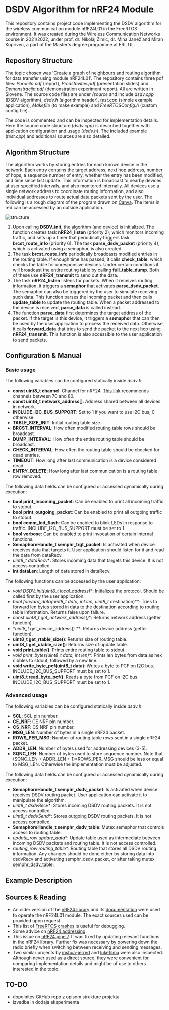 # DSDV Algorithm for nRF24 Module

This repository contains project code implementing the DSDV algorithm for the wireless communication module nRF24L01 in the FreeRTOS environment. It was created during the Wireless Communication Networks course in 2021/2022, under prof. dr. Nikolaj Zimic, dr. Miha Janež and Miran Koprivec, a part of the Master's degree programme at FRI, UL.

## Repository Structure

The topic chosen was 'Create a graph of neighbours and routing algorithm for data transfer using module nRF24L01'. The repository contains three pdf files: *Porocilo.pdf* (report), *Predstavitev.pdf* (presentation slides) and *Demonstracija.pdf* (demonstration experiment report). All are written in Slovene. The source code files are under */source* and include *dsdv.cpp* (DSDV algorithm), *dsdv.h* (algorithm header), *test.cpp* (simple example application), *Makefile* (to make example) and *FreeRTOSConfig.h* (custom config file).

The code is commented and can be inspected for implementation details. Here the source code structure (*dsdv.cpp*) is described together with application configuration and usage (*dsdv.h*). The included example (*test.cpp*) and additional sources are also detailed.

## Algorithm Structure

The algorithm works by storing entries for each known device in the network. Each entry contains the target address, next hop address, number of hops, a sequence number of entry, whether the entry has been modified, and time since last update. This information is broadcast to nearby devices at user specified intervals, and also monitored internally. All devices use a single network address to coordinate routing information, and also individual addresses to route actual data packets sent by the user. The following is a rough diagram of the program drawn on [Canva](www.canva.com/). The items in red can be accessed by an outside application.

![structure](C:\Users\mihae\BSO_projekt\structure.png)

1. Upon calling **DSDV_init**, the algorithm (and device) is initialized. The function creates task **nRF24_listen** (priority 2), which monitors incoming traffic, and sets up a timer that periodically triggers task **brcst_route_info** (priority 6). The task **parse_dsdv_packet** (priority 4), which is activated using a semaphor, is also created.
2. The task **brcst_route_info** periodically broadcasts modified entries in the routing table. If enough time has passed, it calls **check_table**, which checks the table for unresponsive devices. Under certain conditions it will broadcast the entire routing table by calling **full_table_dump**. Both of these use **nRF24_transmit** to send out the data.
3. The task **nRF24_listen** listens for packets. When it receives routing information, it triggers a **semaphor** that activates **parse_dsdv_packet**. The semaphor can also be triggered by the user to simulate receiving such data. This function parses the incoming packet and then calls **update_table** to update the routing table. When a packet addressed to the device is received, **parse_data** is called instead.
4. The function **parse_data** first determines the target address of the packet. If the target is this device, it triggers a **semaphor** that can then be used by the user application to process the received data. Otherwise, it calls **forward_data** that tries to send the packet to the next hop using **nRF24_transmit**. This function is also accessible to the user application to send packets.

## Configuration & Manual

###  Basic usage

The following variables can be configured statically inside *dsdv.h*:

- **const uint8_t channel**: Channel for nRF24. [This link](http://www.arduinoetal.net/?q=node/89) recommends channels between 70 and 80.
- **const uint8_t network_address[]**: Address shared between all devices in network.
- **INCLUDE_I2C_BUS_SUPPORT**: Set to 1 if you want to use I2C bus, 0 otherwise.
- **TABLE_SIZE_INIT**: Initial routing table size. 
- **BRCST_INTERVAL**: How often modified routing table rows should be broadcast.
- **DUMP_INTERVAL**: How often the entire routing table should be broadcast.
- **CHECK_INTERVAL**: How often the routing table should be checked for dead entries.
- **TIMEOUT**: How long after last communication is a device considered dead.
- **ENTRY_DELETE**: How long after last communication is a routing table row removed.

The following data fields can be configured or accessed dynamically during execution:

- **bool print_incoming_packet**: Can be enabled to print all incoming traffic to stdout.
- **bool print_outgoing_packet**: Can be enabled to print all outgoing traffic to stdout.
- **bool comm_led_flash**: Can be enabled to blink LEDs in response to traffic. INCLUDE_I2C_BUS_SUPPORT must be set to 1.
- **bool verbose**: Can be enabled to print invocation of certain internal functions.
- **SemaphoreHandle_t semphr_trgt_packet**: Is activated when device receives data that targets it. User application should listen for it and read the data from dataRecv.
- **uint8_t* dataRecv**: Stores incoming data that targets this device. It is not access controlled.
- **int dataLen**: Length of data stored in dataRecv.

The following functions can be accessed by the user application:

- **void DSDV_init(uint8_t* local_address)**: Initializes the protocol. Should be called first by the user application.
- **bool forward_data(uint8_t* data, int len, uint8_t* destination)**: Tries to forward len bytes stored in data to the destination according to routing table information. Returns false upon failure.
- **const uint8_t* get_network_address()**: Returns network address (getter function).
- **uint8_t* get_device_address() **: Returns device address (getter function).
- **uint8_t get_rtable_size()**: Returns size of routing table.
- **uint8_t get_utable_size()**: Returns size of update table.
- **void print_table()**: Prints entire routing table to stdout.
- **void print_bytes(uint8_t* data, int len)**: Prints len bytes from data as hex nibbles to stdout, followed by a new line.
- **void write_byte_pcf(uint8_t data)**: Writes a byte to PCF on I2C bus. INCLUDE_I2C_BUS_SUPPORT must be set to 1.
- **uint8_t read_byte_pcf()**: Reads a byte from PCF on I2C bus. INCLUDE_I2C_BUS_SUPPORT must be set to 1.

### Advanced usage

The following variables can be configured statically inside *dsdv.h*:

- **SCL**: SCL pin number.
- **CE_NRF**: CE NRF pin number.
- **CS_NRF**: CS NRF pin number.
- **MSG_LEN**: Number of bytes in a single nRF24 packet.
- **ROWS_PER_MSG**: Number of routing table rows sent in a single nRF24 packet.
- **ADDR_LEN**: Number of bytes used for addressing devices (3-5).
- **SQNC_LEN**: Number of bytes used to store sequence number. Note that (SQNC_LEN + ADDR_LEN + 1)*ROWS_PER_MSG should be less or equal to MSG_LEN. Otherwise the implementation must be adjusted. 

The following data fields can be configured or accessed dynamically during execution:

- **SemaphoreHandle_t semphr_dsdv_packet**: Is activated when device receives DSDV routing packet. User application can activate it to manipulate the algorithm.
- **uint8_t* dsdvRecv**: Stores incoming DSDV routing packets. It is not access controlled.
- **uint8_t* dsdvSend**: Stores outgoing DSDV routing packets. It is not access controlled.
- **SemaphoreHandle_t semphr_dsdv_table**: Mutex semaphor that controls access to routing table.
- **update_row* update_data**: Update table used as intermediate between incoming DSDV packets and routing table. It is not access controlled.
- **routing_row* routing_table**: Routing table that stores all DSDV routing information. Any changes should be done either by storing data into dsdvRecv and activating semphr_dsdv_packet, or after taking mutex semphr_dsdv_table.

## Example Description



## Sources & Reading

- An older version of the [nRF24 library](https://github.com/nRF24/RF24) and its [documentation](https://nrf24.github.io/RF24/index.html) were used to operate the nRF24L01 module. The exact sources used can be provided upon request.
- This list of [FreeRTOS crashes](https://github.com/SuperHouse/esp-open-rtos/wiki/Crash-Dumps) is useful for debugging.
- Some advice on [nRF24 addressing](http://maniacalbits.blogspot.com/2013/04/rf24-addressing-nrf24l01-radios-require.html).
- This issue on [nRF24 pipe 7](https://github.com/nRF24/RF24/issues/394). It was fixed by updating relevant functions in the nRF24 library. Further fix was necessary by powering down the radio briefly when switching between receiving and sending messages.
- Two similar projects by [joshua-jerred](https://github.com/joshua-jerred/DSDV) and [lukefilma](https://github.com/lukeflima/DSDV) were also inspected. Although never used as a direct source, they were convenient for comparing implementation details and might be of use to others interested in the topic.

## TO-DO

- dopolnitev GitHub repo z opisom strukture projekta
- izvedba in dodaja eksperimenta
